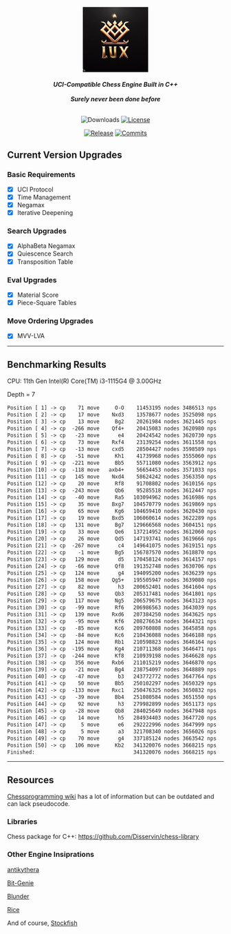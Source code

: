 <div align="center">

  <img src="./img/logo.jpg" width="30%">
  <br>
  <br>
  <b><i>UCI-Compatible Chess Engine Built in C++</i></b>
  <br>
  <br>
  <b><i>Surely never been done before</i></b>
  <br>
  <br>

  ![Downloads][downloads-badge]
  [![License][license-badge]][license-link]
  
  [![Release][release-badge]][release-link]
  [![Commits][commits-badge]][commits-link]

</div>

## Current Version Upgrades

### Basic Requirements

 - [x] UCI Protocol
 - [x] Time Management
 - [x] Negamax
 - [x] Iterative Deepening

### Search Upgrades

 - [x] AlphaBeta Negamax
 - [x] Quiescence Search
 - [x] Transposition Table

### Eval Upgrades

 - [x] Material Score
 - [x] Piece-Square Tables

### Move Ordering Upgrades

 - [x] MVV-LVA

---

## Benchmarking Results
CPU: 11th Gen Intel(R) Core(TM) i3-1115G4 @ 3.00GHz

Depth = 7
```
Position [ 1] -> cp    71 move     O-O    11453195 nodes 3486513 nps
Position [ 2] -> cp    17 move    Nxd3    13578677 nodes 3525098 nps
Position [ 3] -> cp    13 move     Bg2    20261984 nodes 3621445 nps
Position [ 4] -> cp  -266 move    Qf4+    20415083 nodes 3620980 nps
Position [ 5] -> cp   -23 move      e4    20424542 nodes 3620730 nps
Position [ 6] -> cp    73 move    Rxf4    23139254 nodes 3611558 nps
Position [ 7] -> cp   -13 move    cxd5    28504427 nodes 3598589 nps
Position [ 8] -> cp   -51 move     Kh1    41739968 nodes 3555060 nps
Position [ 9] -> cp  -221 move     Bb5    55711080 nodes 3563912 nps
Position [10] -> cp  -118 move   axb4+    56654453 nodes 3571033 nps
Position [11] -> cp   145 move    Nxd4    58624242 nodes 3563350 nps
Position [12] -> cp    20 move     Rf8    91708802 nodes 3610156 nps
Position [13] -> cp  -243 move     Qb6    95285518 nodes 3612447 nps
Position [14] -> cp   -40 move     Ra5   103094962 nodes 3616986 nps
Position [15] -> cp    35 move    Bxg7   104570779 nodes 3619869 nps
Position [16] -> cp    65 move     Kg6   104659410 nodes 3620430 nps
Position [17] -> cp    19 move    Bxd5   106060614 nodes 3622289 nps
Position [18] -> cp   131 move     Bg7   129666568 nodes 3604151 nps
Position [19] -> cp    33 move     Qe6   137214952 nodes 3612060 nps
Position [20] -> cp    26 move     Qd5   147193741 nodes 3619666 nps
Position [21] -> cp  -267 move      c4   149641075 nodes 3619151 nps
Position [22] -> cp    -1 move     Bg5   156787570 nodes 3618870 nps
Position [23] -> cp   129 move      d5   170458124 nodes 3614157 nps
Position [24] -> cp   -66 move     Qf8   191352748 nodes 3630706 nps
Position [25] -> cp   124 move      g4   194095200 nodes 3636239 nps
Position [26] -> cp   158 move    Qg5+   195505947 nodes 3639080 nps
Position [27] -> cp    82 move      h3   200652401 nodes 3641604 nps
Position [28] -> cp    53 move     Qb3   205317481 nodes 3641801 nps
Position [29] -> cp   117 move     Ng5   206579675 nodes 3643123 nps
Position [30] -> cp   -99 move     Rf6   206986563 nodes 3643039 nps
Position [31] -> cp   139 move    Rxd6   207384250 nodes 3643625 nps
Position [32] -> cp   -95 move     Kf6   208276634 nodes 3644321 nps
Position [33] -> cp   -85 move     Kc6   209760808 nodes 3645858 nps
Position [34] -> cp   -84 move     Kc6   210436088 nodes 3646188 nps
Position [35] -> cp   124 move     Rb1   210598823 nodes 3646164 nps
Position [36] -> cp  -195 move     Kg4   210711368 nodes 3646471 nps
Position [37] -> cp  -244 move     Kf8   210939198 nodes 3646628 nps
Position [38] -> cp   356 move    Rxb6   211015219 nodes 3646870 nps
Position [39] -> cp   -21 move     Bg4   238754097 nodes 3648889 nps
Position [40] -> cp   -47 move      b3   243772772 nodes 3647764 nps
Position [41] -> cp    50 move     Bb5   250102297 nodes 3650329 nps
Position [42] -> cp  -133 move    Rxc1   250476325 nodes 3650832 nps
Position [43] -> cp   -39 move     Bb4   251080584 nodes 3651550 nps
Position [44] -> cp    92 move      h3   279982899 nodes 3651173 nps
Position [45] -> cp   -28 move     Qb8   284025649 nodes 3647948 nps
Position [46] -> cp    14 move      h5   284934403 nodes 3647720 nps
Position [47] -> cp     5 move      e6   292222996 nodes 3647999 nps
Position [48] -> cp     5 move      a3   321708340 nodes 3656026 nps
Position [49] -> cp    70 move      g4   337185124 nodes 3663542 nps
Position [50] -> cp   106 move     Kb2   341320076 nodes 3668215 nps
Finished:                                341320076 nodes 3668215 nps
```
---

## Resources

[Chessprogramming wiki](https://www.chessprogramming.org/Main_Page) has a lot of information but can be outdated and can lack pseudocode.

### Libraries 

Chess package for C++: https://github.com/Disservin/chess-library

### Other Engine Insiprations

[antikythera](https://github.com/0hq/antikythera)

[Bit-Genie](https://github.com/Aryan1508/Bit-Genie)

[Blunder](https://github.com/algerbrex/blunder)

[Rice](https://github.com/rafid-dev/rice)

And of course, [Stockfish](https://github.com/official-stockfish/Stockfish)


[downloads-badge]:https://img.shields.io/github/downloads/Sidhant-Roymoulik/Lux/total?color=success&style=for-the-badge

[license-badge]:https://img.shields.io/github/license/Sidhant-Roymoulik/Lux?style=for-the-badge&label=license&color=success
[license-link]:https://github.com/Sidhant-Roymoulik/Lux/blob/main/LICENSE
[release-badge]:https://img.shields.io/github/v/release/Sidhant-Roymoulik/Lux?style=for-the-badge&label=official%20release
[release-link]:https://github.com/Sidhant-Roymoulik/Lux/releases/latest
[commits-badge]:https://img.shields.io/github/commits-since/Sidhant-Roymoulik/Lux/latest?style=for-the-badge
[commits-link]:https://github.com/Sidhant-Roymoulik/Lux/commits/main
